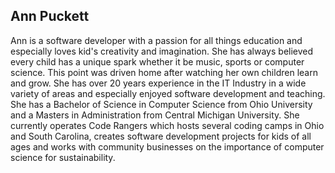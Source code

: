 ## Ann Puckett

Ann is a software developer with a passion for all things education and especially loves kid's creativity and imagination.  She has always believed every child has a unique spark whether it be music, sports or computer science.   This point was driven home after watching her own children learn and grow.  She has over 20 years experience in the IT Industry in a wide variety of areas and especially enjoyed software development and teaching.  She has a Bachelor of Science in Computer Science from Ohio University and  a Masters in Administration from Central Michigan University.  She currently operates Code Rangers which hosts several coding camps in Ohio and South Carolina, creates software development projects for kids of all ages and works with community businesses on the importance of computer science for sustainability.
